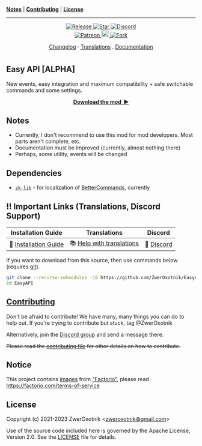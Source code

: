 **[Notes](#notes)** |
**[Contributing](#contributing)** |
**[License](#license)**

---

<!-- <p align="center">
  <img
    width="144"
    src="thumbnail.png"
    alt="Easy API"
  />
</p> -->

<p align="center">
  <a href="https://github.com/ZwerOxotnik/EasyAPI/tags">
    <img src="https://img.shields.io/github/tag/ZwerOxotnik/EasyAPI.svg?label=Release&color=FF5500" alt="Release">
  </a>
  <a href="https://github.com/ZwerOxotnik/EasyAPI/stargazers">
    <img src="https://img.shields.io/github/stars/ZwerOxotnik/EasyAPI.svg?label=Stars&color=F08125" alt="Star">
  </a>
  <a href="https://discord.gg/YyJVUCa">
    <img src="https://discordapp.com/api/guilds/480103519769067542/widget.png?style=shield" alt="Discord">
  <br/>
  <a href="https://www.patreon.com/ZwerOxotnik">
    <img src="https://ionicabizau.github.io/badges/patreon.svg" alt="Patreon">
  <a href="https://ko-fi.com/zweroxotnik">
    <img src="https://www.buymeacoffee.com/assets/img/guidelines/download-assets-sm-2.svg" height="20" alt="Buy me a coffee">
  <a href="http://github.com/ZwerOxotnik/EasyAPI/fork">
    <img src="https://img.shields.io/github/forks/ZwerOxotnik/EasyAPI.svg?label=Forks&color=7889DD" alt="Fork">
  </a>
</p>

<p align="center">
  <a href="changelog.txt">Changelog</a>
  ·
  <a href="https://crowdin.com/project/factorio-mods-localization">Translations</a>
  .
  <a href="https://zweroxotnik.github.io/EasyAPI/">Documentation</a>
</p>

<h1></h1>

<!-- Put your "fancy" image/video here -->
<!-- <img
  src=""
  align="right"
/> -->

Easy API [ALPHA]
----------------

New events, easy integration and maximum compatibility + safe switchable commands and some settings.

<p align="center">
  <a href="https://mods.factorio.com/mod/EasyAPI/downloads"><strong>Download the mod&nbsp;&nbsp;▶</strong></a>
</p>

Notes
-----

* Currently, I don't recommend to use this mod for mod developers. Most parts aren't complete, etc.
* Documentation must be improved (currently, almost nothing there)
* Perhaps, some utility, events will be changed

Dependencies
------------

* <a href="github.com/ZwerOxotnik/zk-lib" target="_blank"><code>zk-lib</code></a> - for localization of [BetterCommands](models/BetterCommands/control.lua), currently

‼️ Important Links (Translations, Discord Support)
---------------------------------------------------------------

| Installation Guide | Translations | Discord |
| ------------------ | ------------ | ------- |
| 📖 [Installation Guide](https://wiki.factorio.com/index.php?title=Installing_Mods) | 📚 [Help with translations](https://crowdin.com/project/factorio-mods-localization) | 🦜 [Discord][discord] |

If you want to download from this source, then use commands below (requires [git][git]).

```bash
git clone --recurse-submodules -j8 https://github.com/ZwerOxotnik/EasyAPI
cd EasyAPI
```

[Contributing](/CONTRIBUTING.md)
--------------------------------

Don't be afraid to contribute! We have many, many things you can do to help out. If you're trying to contribute but stuck, tag @ZwerOxotnik

Alternatively, join the [Discord group][Discord] and send a message there.

~~Please read the [contributing file](/CONTRIBUTING.md) for other details on how to contribute.~~

Notice
------

This project contains [images](/graphics/) from ["Factorio"](factorio.com), please read https://factorio.com/terms-of-service

License
-------

Copyright (c) 2021-2023 ZwerOxotnik \<zweroxotnik@gmail.com\>

Use of the source code included here is governed by the Apache License, Version 2.0. See the [LICENSE](/LICENSE) file for details.

[discord]: https://discord.gg/YyJVUCa
[GitHub-page]: https://zweroxotnik.github.io/EasyAPI/
[git]: https://git-scm.com/downloads

